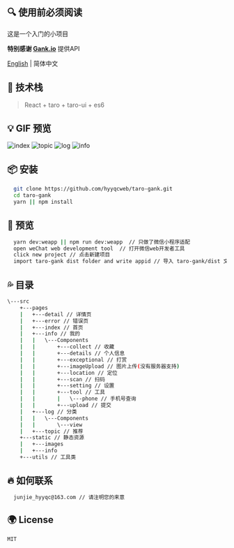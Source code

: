 ## 🔍 使用前必须阅读 

这是一个入门的小项目

**特别感谢 [Gank.io](https://gank.io/api)** 提供API

[English](./README.md) | 简体中文

## 🍦 技术栈
> React + taro + taro-ui + es6 

## 💡 GIF 预览

![index](https://note.youdao.com/yws/res/5725/WEBRESOURCEa0057e46c632a735ce0f4c8d7826d671)
![topic](https://note.youdao.com/yws/res/5731/WEBRESOURCE8ffadcd34e95ba90293fe81c84131b99)
![log](https://note.youdao.com/yws/res/5729/WEBRESOURCE87c59bb98fd26bd22b26c19f2cae65e8)
![info](https://note.youdao.com/yws/res/5727/WEBRESOURCE37b48a56e7f567e4477a36007ab9de82)

## 📦 安装
```bash
  git clone https://github.com/hyyqcweb/taro-gank.git
  cd taro-gank
  yarn || npm install
```

## 🔨 预览 
```bash
  yarn dev:weapp || npm run dev:weapp  // 只做了微信小程序适配
  open weChat web development tool  // 打开微信web开发者工具
  click new project // 点击新建项目
  import taro-gank dist folder and write appid // 导入 taro-gank/dist 文件 并且填入 appid
```

## 💦 目录
```bash
\---src
    +---pages
    |   +---detail // 详情页
    |   +---error // 错误页
    |   +---index // 首页 
    |   +---info // 我的
    |   |   \---Components
    |   |       +---collect // 收藏
    |   |       +---details // 个人信息
    |   |       +---exceptional // 打赏
    |   |       +---imageUpload // 图片上传(没有服务器支持)
    |   |       +---location // 定位
    |   |       +---scan // 扫码
    |   |       +---setting // 设置
    |   |       +---tool // 工具
    |   |       |   \---phone // 手机号查询
    |   |       +---upload // 提交
    |   +---log // 分类
    |   |   \---Components
    |   |       \---view
    |   +---topic // 推荐
    +---static // 静态资源
    |   +---images
    |   +---info
    +---utils // 工具类
```

## 🔥 如何联系
```bash
  junjie_hyyqc@163.com // 请注明您的来意
```

## 🌍 License

```MIT```
